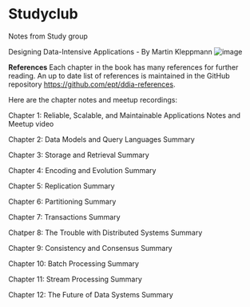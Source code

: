 # Studyclub

Notes from Study group

Designing Data-Intensive Applications - By Martin Kleppmann ![image](https://user-images.githubusercontent.com/24965851/151474640-624821c9-a54e-4788-8150-9bf319bdeae0.png)

**References**
Each chapter in the book has many references for further reading. An up to date list of references is maintained in the GitHub repository https://github.com/ept/ddia-references.


Here are the chapter notes and meetup recordings:

Chapter 1: Reliable, Scalable, and Maintainable Applications
Notes and Meetup video

Chapter 2: Data Models and Query Languages Summary

Chapter 3: Storage and Retrieval Summary

Chapter 4: Encoding and Evolution Summary

Chapter 5: Replication Summary

Chapter 6: Partitioning Summary

Chapter 7: Transactions Summary

Chatper 8: The Trouble with Distributed Systems Summary

Chapter 9: Consistency and Consensus Summary

Chapter 10: Batch Processing Summary

Chapter 11: Stream Processing Summary

Chapter 12: The Future of Data Systems Summary

